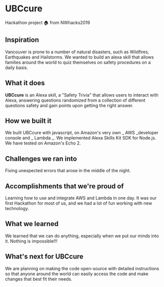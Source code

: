 # UBCcure 

Hackathon project 🏠 from NWhacks2019 

## Inspiration

Vancouver is prone to a number of natural disasters, such as Wildfires, Earthquakes and Hailstorms. We wanted to build an alexa skill that allows families around the world to quiz themselves on safety procedures on a daily basis. 

## What it does

**UBCcure** is an Alexa skill, a "Safety Trivia" that allows users to interact with Alexa, answering questions randomized from a collection of different questions safety and gain points upon getting the right answer. 

## How we built it

We built UBCcure with javascript, on Amazon's very own _ AWS _developer console and _ Lambda _. We implemented Alexa Skills Kit SDK for Node.js. We have tested on Amazon's Echo 2. 

## Challenges we ran into

Fixing unexpected errors that arose in the middle of the night. 

## Accomplishments that we're proud of

Learning how to use and integrate AWS and Lambda in one day. It was our first Hackathon for most of us, and we had a lot of fun working with new technology. 

## What we learned

We learned that we can do anything, especially when we put our minds into it. Nothing is impossible!!!

## What's next for UBCcure
We are planning on making the code open-source with detailed instructions so that anyone around the world can easily access the code and make changes that best fit their needs.
